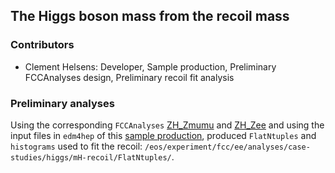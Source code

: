 ## The Higgs boson mass from the recoil mass

### Contributors
- Clement Helsens: Developer, Sample production, Preliminary FCCAnalyses design, Preliminary recoil fit analysis

### Preliminary analyses
Using the corresponding ```FCCAnalyses``` [ZH_Zmumu](https://github.com/HEP-FCC/FCCAnalyses/tree/master/FCCeeAnalyses/Higgs/mH-recoil/mumu) and [ZH_Zee](https://github.com/HEP-FCC/FCCAnalyses/tree/master/FCCeeAnalyses/Higgs/mH-recoil/ee) and using the input files in ```edm4hep``` of this [sample production](http://fcc-physics-events.web.cern.ch/fcc-physics-events/Delphesevents_fccee_tmp.php), produced ```FlatNtuples``` and ```histograms``` used to fit the recoil: ```/eos/experiment/fcc/ee/analyses/case-studies/higgs/mH-recoil/FlatNtuples/```.

